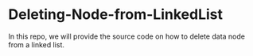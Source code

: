 # Deleting-Node-from-LinkedList
In this repo, we will provide the source code on how to delete data node from a linked list.
